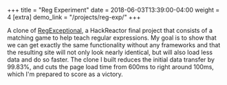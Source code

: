 +++
title = "Reg Experiment"
date = 2018-06-03T13:39:00-04:00
weight = 4
[extra]
demo_link = "/projects/reg-exp/" 
+++

A clone of [RegExceptional](http://regexmatch.herokuapp.com/#/), a HackReactor final project that consists of a matching game to help teach regular expressions.  My goal is to show that we can get exactly the same functionality without any frameworks and that the resulting site will not only look nearly identical, but will also load less data and do so faster.  The clone I built reduces the initial data transfer by 99.83%, and cuts the page load time from 600ms to right around 100ms, which I'm prepared to score as a victory.

<!--more-->
